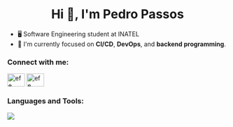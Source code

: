<h1 align="center">Hi 👋, I'm Pedro Passos</h1>

- 🖥️ Software Engineering student at INATEL
- 🔭 I'm currently focused on **CI/CD**, **DevOps**, and **backend programming**.

<h3 align="left">Connect with me:</h3>
<p align="left">
<a href="https://www.linkedin.com/in/pedropassos07/" target="blank"><img align="center" src="https://raw.githubusercontent.com/rahuldkjain/github-profile-readme-generator/master/src/images/icons/Social/linked-in-alt.svg" alt="efe oral" height="30" width="40" /></a>
<a href="https://www.behance.net/pedropassos" target="blank"><img align="center" src="https://github.com/rahuldkjain/github-profile-readme-generator/blob/master/src/images/icons/Social/behance.svg"alt="efe oral" height="30" width="40" /></a></p>

<h3 align="left">Languages and Tools:</h3>
<p>
  <a href="https://skillicons.dev">
    <img src="https://skillicons.dev/icons?i=git,linux,docker,githubactions,jenkins,cypress,postman,cpp,cs,java,js,ts,py,androidstudio,flutter,react,unity,mysql,aws" />
  </a>
</p>

</div>
<br>
